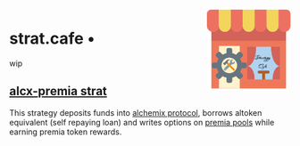 <img align="right" width="150" height="150" top="100" src="./assets/strat-cafe.png">

# strat.cafe •
wip

## [alcx-premia strat](src/strategies/AlcxPremiaStrat.sol)
This strategy deposits funds into [alchemix protocol](https://alchemix.fi/), borrows altoken equivalent (self repaying loan) and writes options on [premia pools](https://app.premia.finance/pools) while earning premia token rewards.